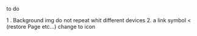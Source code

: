 to do 

1 . Background img do not repeat whit different devices
2. a link symbol < (restore Page etc...) change to icon 
